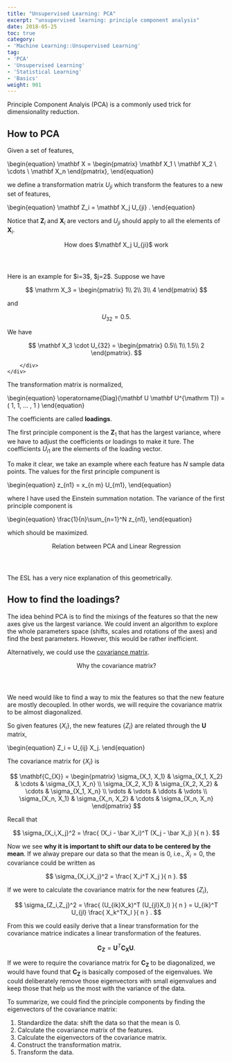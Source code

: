```yaml
---
title: "Unsupervised Learning: PCA"
excerpt: "unsupervised learning: principle component analysis"
date: 2018-05-25
toc: true
category:
- 'Machine Learning::Unsupervised Learning'
tag:
- 'PCA'
- 'Unsupervised Learning'
- 'Statistical Learning'
- 'Basics'
weight: 901
---
```


Principle Component Analyis (PCA) is a commonly used trick for dimensionality reduction.


## How to PCA

Given a set of features,

\begin{equation}
   \mathbf X = \begin{pmatrix}
   \mathbf X_1 \\
   \mathbf X_2 \\
   \cdots \\
   \mathbf X_n
   \end{pmatrix},
\end{equation}

we define a transformation matrix $U_{ji}$ which transform the features to a new set of features,

\begin{equation}
   \mathbf Z_i = \mathbf X_j U_{ji} .
\end{equation}

Notice that $\mathbf Z_i$ and $\mathbf X_i$ are vectors and $U_{ji}$ should apply to all the elements of $\mathbf X_i$.

<div class="card">
	<header class="card-header">
		<p class="card-header-title card-toggle">How does $\mathbf X_j U_{ji}$ work</p>
	</header>
	<div class="card-content is-hidden">
		<div class="content">
Here is an example for $i=3$, $j=2$. Suppose we have

$$
\mathrm X_3 = \begin{pmatrix}
1\\
2\\
3\\
4
\end{pmatrix}
$$

and

$$
U_{32} = 0.5.
$$

We have

$$
\mathbf X_3 \cdot U_{32} = \begin{pmatrix}
0.5\\
1\\
1.5\\
2
\end{pmatrix}.
$$

		</div>
	</div>
</div>


The transformation matrix is normalized,

\begin{equation}
   \operatorname{Diag}(\mathbf U \mathbf U^{\mathrm T}) = ( 1, 1, ... , 1 )
\end{equation}

The coefficients are called **loadings**.

The first principle component is the $\mathbf Z_1$ that has the largest variance, where we have to adjust the coefficients or loadings to make it ture. The coefficients $U_{i1}$ are the elements of the loading vector.

To make it clear, we take an example where each feature has $N$ sample data points. The values for the first principle compunent is

\begin{equation}
   z_{n1}  = x_{n m} U_{m1},
\end{equation}

where I have used the Einstein summation notation. The variance of the first principle component is

\begin{equation}
   \frac{1}{n}\sum_{n=1}^N z_{n1},
\end{equation}

which should be maximized.


<div class="card">
	<header class="card-header">
		<p class="card-header-title card-toggle">Relation between PCA and Linear Regression</p>
	</header>
	<div class="card-content is-hidden">
		<div class="content">
			The ESL has a very nice explanation of this geometrically.
		</div>
	</div>
</div>

## How to find the loadings?

The idea behind PCA is to find the mixings of the features so that the new axes give us the largest variance. We could invent an algorithm to explore the whole parameters space (shifts, scales and rotations of the axes) and find the best parameters. However, this would be rather inefficient.

Alternatively, we could use the [covariance matrix](/wiki/statistics/correlation-coefficient/).

<div class="card">
	<header class="card-header">
		<p class="card-header-title card-toggle">Why the covariance matrix?</p>
	</header>
	<div class="card-content is-hidden">
		<div class="content">
We need would like to find a way to mix the features so that the new feature are mostly decoupled. In other words, we will require the covariance matrix to be almost diagonalized.
		</div>
	</div>
</div>


So given features $\{X_i\}$, the new features $\{Z_i\}$ are related through the $\mathbf U$ matrix,

\begin{equation}
Z_i = U_{ij} X_j.
\end{equation}

The covariance matrix for $\{X_i\}$ is

$$
\mathbf{C_{X}} = \begin{pmatrix}
\sigma_{X_1, X_1} & \sigma_{X_1, X_2} & \cdots & \sigma_{X_1, X_n} \\
\sigma_{X_2, X_1} & \sigma_{X_2, X_2} & \cdots & \sigma_{X_1, X_n} \\
\vdots & \vdots & \ddots & \vdots \\
\sigma_{X_n, X_1} & \sigma_{X_n, X_2} & \cdots & \sigma_{X_n, X_n}
\end{pmatrix}
$$

Recall that

$$
\sigma_{X_i,X_j}^2 = \frac{ (X_i - \bar X_i)^T (X_j - \bar X_j) }{ n }.
$$

Now we see **why it is important to shift our data to be centered by the mean**. If we alway prepare our data so that the mean is 0, i.e., $\bar X_i = 0$, the covariance could be written as

$$
\sigma_{X_i,X_j}^2 = \frac{  X_i^T X_j }{ n }.
$$

If we were to calculate the covariance matrix for the new features $\{Z_i\}$,

$$
\sigma_{Z_i,Z_j}^2 = \frac{ (U_{ik}X_k)^T (U_{jl}X_l) }{ n } =  U_{ik}^T U_{jl} \frac{ X_k^TX_l }{ n } .
$$

From this we could easily derive that a linear transformation for the covariance matrice indicates a linear transformation of the features.

$$
\mathbf{C_{Z}} = \mathbf U^T \mathbf{C_{X}} \mathbf U.
$$

If we were to require the covariance matrix for $\mathbf{C_{Z}}$ to be diagonalized, we would have found that $\mathbf{C_{Z}}$ is basically composed of the eigenvalues. We could deliberately remove those eigenvectors with small eigenvalues and keep those that help us the most with the variance of the data.

To summarize, we could find the principle components by finding the eigenvectors of the covariance matrix:

1. Standardize the data: shift the data so that the mean is 0.
2. Calculate the covariance matrix of the features.
3. Calculate the eigenvectors of the covariance matrix.
4. Construct the transformation matrix.
5. Transform the data.